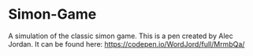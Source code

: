 # Simon-Game 
A simulation of the classic simon game.
This is a pen created by Alec Jordan. It can be found here: https://codepen.io/WordJord/full/MrmbQa/
